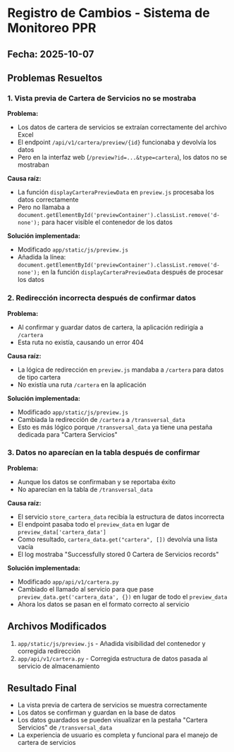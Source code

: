 # Registro de Cambios - Sistema de Monitoreo PPR

## Fecha: 2025-10-07

## Problemas Resueltos

### 1. Vista previa de Cartera de Servicios no se mostraba

**Problema:** 
- Los datos de cartera de servicios se extraían correctamente del archivo Excel
- El endpoint `/api/v1/cartera/preview/{id}` funcionaba y devolvía los datos
- Pero en la interfaz web (`/preview?id=...&type=cartera`), los datos no se mostraban

**Causa raíz:**
- La función `displayCarteraPreviewData` en `preview.js` procesaba los datos correctamente
- Pero no llamaba a `document.getElementById('previewContainer').classList.remove('d-none');` para hacer visible el contenedor de los datos

**Solución implementada:**
- Modificado `app/static/js/preview.js`
- Añadida la línea: `document.getElementById('previewContainer').classList.remove('d-none');` en la función `displayCarteraPreviewData` después de procesar los datos

### 2. Redirección incorrecta después de confirmar datos

**Problema:**
- Al confirmar y guardar datos de cartera, la aplicación redirigía a `/cartera`
- Esta ruta no existía, causando un error 404

**Causa raíz:**
- La lógica de redirección en `preview.js` mandaba a `/cartera` para datos de tipo cartera
- No existía una ruta `/cartera` en la aplicación

**Solución implementada:**
- Modificado `app/static/js/preview.js`
- Cambiada la redirección de `/cartera` a `/transversal_data`
- Esto es más lógico porque `/transversal_data` ya tiene una pestaña dedicada para "Cartera Servicios"

### 3. Datos no aparecían en la tabla después de confirmar

**Problema:**
- Aunque los datos se confirmaban y se reportaba éxito
- No aparecían en la tabla de `/transversal_data`

**Causa raíz:**
- El servicio `store_cartera_data` recibía la estructura de datos incorrecta
- El endpoint pasaba todo el `preview_data` en lugar de `preview_data['cartera_data']`
- Como resultado, `cartera_data.get("cartera", [])` devolvía una lista vacía
- El log mostraba "Successfully stored 0 Cartera de Servicios records"

**Solución implementada:**
- Modificado `app/api/v1/cartera.py`
- Cambiado el llamado al servicio para que pase `preview_data.get('cartera_data', {})` en lugar de todo el `preview_data`
- Ahora los datos se pasan en el formato correcto al servicio

## Archivos Modificados

1. `app/static/js/preview.js` - Añadida visibilidad del contenedor y corregida redirección
2. `app/api/v1/cartera.py` - Corregida estructura de datos pasada al servicio de almacenamiento

## Resultado Final

- La vista previa de cartera de servicios se muestra correctamente
- Los datos se confirman y guardan en la base de datos
- Los datos guardados se pueden visualizar en la pestaña "Cartera Servicios" de `/transversal_data`
- La experiencia de usuario es completa y funcional para el manejo de cartera de servicios